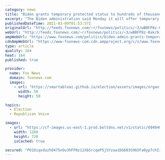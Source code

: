 ```yaml
---
category: news
title: "Biden grants temporary protected status to hundreds of thousands of Venezuelans living in US"
excerpt: "The Biden administration said Monday it will offer temporary legal status to Venezuelans who illegally entered the U.S. after fleeing the nation’s economic crisis."
publishedDateTime: 2021-03-09T01:53:57Z
originalUrl: "http://feeds.foxnews.com/~r/foxnews/politics/~3/wBBFP8z-0ak/biden-admin-grants-temporary-protected-status-for-venezuelans-living-in-us"
webUrl: "http://feeds.foxnews.com/~r/foxnews/politics/~3/wBBFP8z-0ak/biden-admin-grants-temporary-protected-status-for-venezuelans-living-in-us"
ampWebUrl: "https://www.foxnews.com/politics/biden-admin-grants-temporary-protected-status-for-venezuelans-living-in-us.amp"
cdnAmpWebUrl: "https://www-foxnews-com.cdn.ampproject.org/c/s/www.foxnews.com/politics/biden-admin-grants-temporary-protected-status-for-venezuelans-living-in-us.amp"
type: article
quality: 164
heat: 164
published: true

provider:
  name: Fox News
  domain: foxnews.com
  images:
    - url: "https://smartableai.github.io/election/assets/images/organizations/foxnews.com-50x50.jpg"
      width: 50
      height: 50

topics:
  - Election
  - Republican Voice

images:
  - url: "https://cf-images.us-east-1.prod.boltdns.net/v1/static/694940094001/376682be-d288-41de-84de-b848edb54baa/5377806f-15a1-4c6d-8d6b-25dd8b374b6e/1280x720/match/image.jpg"
    width: 1280
    height: 720
    isCached: true

secured: "PO1OiqxduzhO475nOu3hFFNz11XbSrcqeP5j5YzaaiDG603S965Fa0yp7chIrGSl0NLnoZ5hU6wYw44OL4LhpmLxdSbzLBp+mBK1Tb7hfaZWHfyXeIXbcaXcaWU2NGccn6Q5+beIAlWAl25C12cYxMYZIaypoFW1RBfFsyB/DB+KuDxc4cKkaEj1PIJ5VjAezzc4jMHeHtleUKhSk3Usgvu7XvhjZ2+NoIypVH211RtrMg4Me4Z672nO8WpOG4UAQohIaCjBlHXOnXGkBBpbgnk6bqmtxkebgU8Q5DhjZRL4J+poOdSEjpVfwrKEaBL6CsxgkaGahEewQKYjfhPt+1FfPgbthyZQZ+/vI5M+2Eg=;c6zcebXEleOgWITs63j/AA=="
---
```


